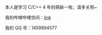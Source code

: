 本人是学习 C/C++ $4$ 年的萌新一枚，请多关照~

我的哔哩哔哩空间：[link](https://space.bilibili.com/1630976928)

我的 QQ 号：1459894577
